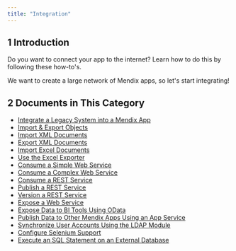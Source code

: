 ```yaml
---
title: "Integration"
---
```


## 1 Introduction

Do you want to connect your app to the internet? Learn how to do this by following these how-to's.

We want to create a large network of Mendix apps, so let's start integrating!

## 2 Documents in This Category

* [Integrate a Legacy System into a Mendix App](integrating-a-legacy-system-into-a-mendix-app)
* [Import & Export Objects](importing-and-exporting-objects)
* [Import XML Documents](importing-xml-documents)
* [Export XML Documents](export-xml-documents)
* [Import Excel Documents](importing-excel-documents)
* [Use the Excel Exporter](using-the-excel-exporter)
* [Consume a Simple Web Service](consume-a-simple-web-service)
* [Consume a Complex Web Service](consume-a-complex-web-service)
* [Consume a REST Service](consume-a-rest-service)
* [Publish a REST Service](publish-rest-service)
* [Version a REST Service](version-rest-service)
* [Expose a Web Service](expose-a-web-service)
* [Expose Data to BI Tools Using OData](exposing-data-to-bi-tools-using-odata)
* [Publish Data to Other Mendix Apps Using an App Service](publish-data-to-other-mendix-apps-using-an-app-service)
* [Synchronize User Accounts Using the LDAP Module](synchronizing-user-accounts-using-the-ldap-module)
* [Configure Selenium Support](selenium-support)
* [Execute an SQL Statement on an External Database](execute-an-sql-statement-on-an-external-database)
